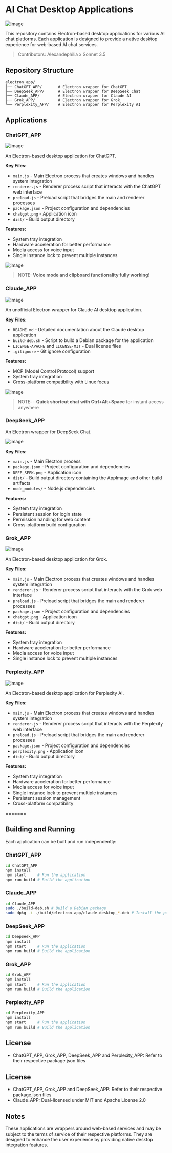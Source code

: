 # AI Chat Desktop Applications
![image](https://github.com/user-attachments/assets/a4703aae-b842-4303-a694-54eb330a5551)


This repository contains Electron-based desktop applications for various AI chat platforms. Each application is designed to provide a native desktop experience for web-based AI chat services. 

> Contributors: Alexandephilia x Sonnet 3.5

## Repository Structure

```
electron_app/
├── ChatGPT_APP/       # Electron wrapper for ChatGPT
├── DeepSeek_APP/      # Electron wrapper for DeepSeek Chat
├── Claude_APP/        # Electron wrapper for Claude AI
├── Grok_APP/          # Electron wrapper for Grok
└── Perplexity_APP/    # Electron wrapper for Perplexity AI
```

## Applications


### ChatGPT_APP

![image](https://github.com/user-attachments/assets/82b3de05-4881-4442-96f3-456c4ce13d80)


An Electron-based desktop application for ChatGPT.

**Key Files:**
- `main.js` - Main Electron process that creates windows and handles system integration
- `renderer.js` - Renderer process script that interacts with the ChatGPT web interface
- `preload.js` - Preload script that bridges the main and renderer processes
- `package.json` - Project configuration and dependencies
- `chatgpt.png` - Application icon
- `dist/` - Build output directory

**Features:**
- System tray integration
- Hardware acceleration for better performance
- Media access for voice input
- Single instance lock to prevent multiple instances

![image](https://github.com/user-attachments/assets/5031c1be-9230-4f4b-9228-fd80a450ec00)

> NOTE: **Voice mode and clipboard functionality fully working!**

### Claude_APP

![image](https://github.com/user-attachments/assets/14593cce-422b-40a4-8bec-7fd8554af96c)


An unofficial Electron wrapper for Claude AI desktop application.

**Key Files:**
- `README.md` - Detailed documentation about the Claude desktop application
- `build-deb.sh` - Script to build a Debian package for the application
- `LICENSE-APACHE` and `LICENSE-MIT` - Dual license files
- `.gitignore` - Git ignore configuration

**Features:**
- MCP (Model Control Protocol) support
- System tray integration
- Cross-platform compatibility with Linux focus

![image](https://github.com/user-attachments/assets/d135a9b6-e92e-451f-a579-a1c0f2d0f35a)

> NOTE: - **Quick shortcut chat with Ctrl+Alt+Space** for instant access anywhere


### DeepSeek_APP

An Electron wrapper for DeepSeek Chat.

![image](https://github.com/user-attachments/assets/80c92bbb-d6dd-4171-a383-7447242edb1c)

**Key Files:**
- `main.js` - Main Electron process
- `package.json` - Project configuration and dependencies
- `DEEP_SEEK.png` - Application icon
- `dist/` - Build output directory containing the AppImage and other build artifacts
- `node_modules/` - Node.js dependencies

**Features:**
- System tray integration
- Persistent session for login state
- Permission handling for web content
- Cross-platform build configuration


### Grok_APP

![image](https://github.com/user-attachments/assets/f6f8b27a-085c-49b0-8671-2e6bec62ff71)

An Electron-based desktop application for Grok.

**Key Files:**
- `main.js` - Main Electron process that creates windows and handles system integration
- `renderer.js` - Renderer process script that interacts with the Grok web interface
- `preload.js` - Preload script that bridges the main and renderer processes
- `package.json` - Project configuration and dependencies
- `chatgpt.png` - Application icon
- `dist/` - Build output directory

**Features:**
- System tray integration
- Hardware acceleration for better performance
- Media access for voice input
- Single instance lock to prevent multiple instances

### Perplexity_APP

![image](https://github.com/user-attachments/assets/a3ae3815-c5d2-4d48-8294-61b02282fce4)


An Electron-based desktop application for Perplexity AI.

**Key Files:**
- `main.js` - Main Electron process that creates windows and handles system integration
- `renderer.js` - Renderer process script that interacts with the Perplexity web interface
- `preload.js` - Preload script that bridges the main and renderer processes
- `package.json` - Project configuration and dependencies
- `perplexity.png` - Application icon
- `dist/` - Build output directory

**Features:**
- System tray integration
- Hardware acceleration for better performance
- Media access for voice input
- Single instance lock to prevent multiple instances
- Persistent session management
- Cross-platform compatibility


=======
## Building and Running

Each application can be built and run independently:

### ChatGPT_APP

```bash
cd ChatGPT_APP
npm install
npm start     # Run the application
npm run build # Build the application
```

### Claude_APP

```bash
cd Claude_APP
sudo ./build-deb.sh # Build a Debian package
sudo dpkg -i ./build/electron-app/claude-desktop_*.deb # Install the package
```

### DeepSeek_APP

```bash
cd DeepSeek_APP
npm install
npm start     # Run the application
npm run build # Build the application
```

### Grok_APP

```bash
cd Grok_APP
npm install
npm start     # Run the application
npm run build # Build the application
```

### Perplexity_APP

```bash
cd Perplexity_APP
npm install
npm start     # Run the application
npm run build # Build the application
```

## License

- ChatGPT_APP, Grok_APP, DeepSeek_APP and Perplexity_APP: Refer to their respective package.json files
  
## License

- ChatGPT_APP, Grok_APP and DeepSeek_APP: Refer to their respective package.json files
- Claude_APP: Dual-licensed under MIT and Apache License 2.0

## Notes

These applications are wrappers around web-based services and may be subject to the terms of service of their respective platforms. They are designed to enhance the user experience by providing native desktop integration features. 
